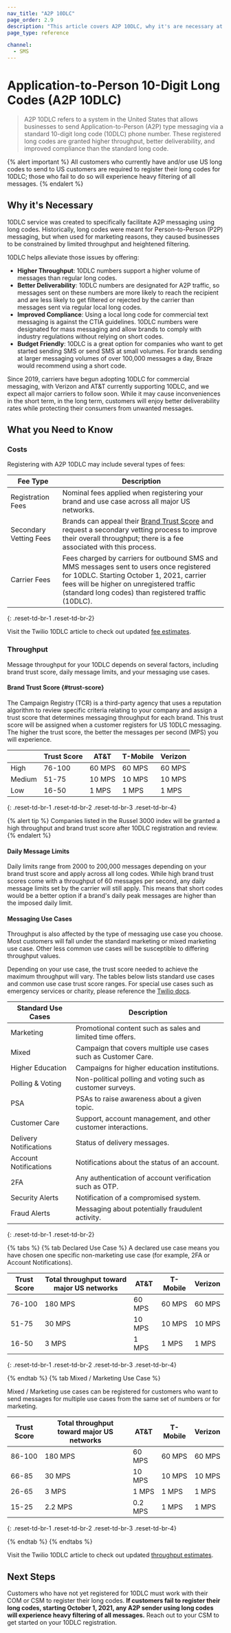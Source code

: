 ```yaml
---
nav_title: "A2P 10DLC"
page_order: 2.9
description: "This article covers A2P 10DLC, why it's are necessary at Braze, helpful costs and throughput information, and how to get started with registration."
page_type: reference

channel:
  - SMS
---
```


# Application-to-Person 10-Digit Long Codes (A2P 10DLC)

> A2P 10DLC refers to a system in the United States that allows businesses to send Application-to-Person (A2P) type messaging via a standard 10-digit long code (10DLC) phone number. These registered long codes are granted higher throughput, better deliverability, and improved compliance than the standard long code.

{% alert important %}
All customers who currently have and/or use US long codes to send to US customers are required to register their long codes for 10DLC; those who fail to do so will experience heavy filtering of all messages.
{% endalert %}

## Why it's Necessary

10DLC service was created to specifically facilitate A2P messaging using long codes. Historically, long codes were meant for Person-to-Person (P2P) messaging, but when used for marketing reasons, they caused businesses to be constrained by limited throughput and heightened filtering. 

10DLC helps alleviate those issues by offering: 
- __Higher Throughput__: 10DLC numbers support a higher volume of messages than regular long codes.
- __Better Deliverability__: 10DLC numbers are designated for A2P traffic, so messages sent on these numbers are more likely to reach the recipient and are less likely to get filtered or rejected by the carrier than messages sent via regular local long codes. 
- __Improved Compliance__: Using a local long code for commercial text messaging is against the CTIA guidelines. 10DLC numbers were designated for mass messaging and allow brands to comply with industry regulations without relying on short codes.
- __Budget Friendly__: 10DLC is a great option for companies who want to get started sending SMS or send SMS at small volumes. For brands sending at larger messaging volumes of over 100,000 messages a day, Braze would recommend using a short code. 

Since 2019, carriers have begun adopting 10DLC for commercial messaging, with Verizon and AT&T currently supporting 10DLC, and we expect all major carriers to follow soon. While it may cause inconveniences in the short term, in the long term, customers will enjoy better deliverability rates while protecting their consumers from unwanted messages. 

## What you Need to Know

### Costs 
Registering with A2P 10DLC may include several types of fees:

| Fee Type | Description |
| -------- | ---------- |
| Registration Fees | Nominal fees applied when registering your brand and use case across all major US networks. |
| Secondary Vetting Fees | Brands can appeal their [Brand Trust Score](#trust-score) and request a secondary vetting process to improve their overall throughput; there is a fee associated with this process. |
| Carrier Fees | Fees charged by carriers for outbound SMS and MMS messages sent to users once registered for 10DLC. Starting October 1, 2021, carrier fees will be higher on unregistered traffic (standard long codes) than registered traffic (10DLC). |
{: .reset-td-br-1 .reset-td-br-2}

Visit the Twilio 10DLC article to check out updated [fee estimates](https://support.twilio.com/hc/en-us/articles/1260803965530-What-pricing-and-fees-are-associated-with-the-A2P-10DLC-service-).

### Throughput
Message throughput for your 10DLC depends on several factors, including brand trust score, daily message limits, and your messaging use cases.

#### Brand Trust Score {#trust-score}
The Campaign Registry (TCR) is a third-party agency that uses a reputation algorithm to review specific criteria relating to your company and assign a trust score that determines messaging throughput for each brand. This trust score will be assigned when a customer registers for US 10DLC messaging. The higher the trust score, the better the messages per second (MPS) you will experience. 

|     | Trust Score | AT&T | T-Mobile | Verizon |
| --- | ----------- | ---- | -------- | ------- |
| High | 76-100 | 60 MPS | 60 MPS | 60 MPS |
| Medium | 51-75 | 10 MPS | 10 MPS | 10 MPS |
| Low | 16-50 | 1 MPS | 1 MPS | 1 MPS | 
{: .reset-td-br-1 .reset-td-br-2 .reset-td-br-3  .reset-td-br-4}

{% alert tip %}
Companies listed in the Russel 3000 index will be granted a high throughput and brand trust score after 10DLC registration and review. 
{% endalert %} 

#### Daily Message Limits

Daily limits range from 2000 to 200,000 messages depending on your brand trust score and apply across all long codes. While high brand trust scores come with a throughput of 60 messages per second, any daily message limits set by the carrier will still apply. This means that short codes would be a better option if a brand's daily peak messages are higher than the imposed daily limit. 

#### Messaging Use Cases

Throughput is also affected by the type of messaging use case you choose. Most customers will fall under the standard marketing or mixed marketing use case. Other less common use cases will be susceptible to differing throughput values.

Depending on your use case, the trust score needed to achieve the maximum throughput will vary. The tables below lists standard use cases and common use case trust score ranges. For special use cases such as emergency services or charity, please reference the [Twilio docs](https://support.twilio.com/hc/en-us/articles/1260803225669-Message-throughput-MPS-and-Trust-Scores-for-A2P-10DLC-in-the-US).

| Standard Use Cases | Description |
| ------------------ | ----------- |
| Marketing | Promotional content such as sales and limited time offers. |
| Mixed | Campaign that covers multiple use cases such as Customer Care. | 
| Higher Education | Campaigns for higher education institutions. |
| Polling & Voting | Non-political polling and voting such as customer surveys. |
| PSA | PSAs to raise awareness about a given topic. |
| Customer Care | Support, account management, and other customer interactions. |
| Delivery Notifications | Status of delivery messages. |
| Account Notifications | Notifications about the status of an account. |
| 2FA | Any authentication of account verification such as OTP. | 
| Security Alerts | Notification of a compromised system. |
| Fraud Alerts | Messaging about potentially fraudulent activity. |
{: .reset-td-br-1 .reset-td-br-2}

{% tabs %}
{% tab Declared Use Case %}
A declared use case means you have chosen one specific non-marketing use case (for example, 2FA or Account Notifications).

| Trust Score | Total throughput toward major US networks | AT&T | T-Mobile | Verizon |
| --- | ----------- | ---- | -------- | ------- |
| 76-100 | 180 MPS | 60 MPS | 60 MPS | 60 MPS |
| 51-75 | 30 MPS | 10 MPS | 10 MPS | 10 MPS |
| 16-50 | 3 MPS | 1 MPS | 1 MPS | 1 MPS| 
{: .reset-td-br-1 .reset-td-br-2 .reset-td-br-3  .reset-td-br-4}

{% endtab %}
{% tab Mixed / Marketing Use Case %}

Mixed / Marketing use cases can be registered for customers who want to send messages for multiple use cases from the same set of numbers or for marketing.

| Trust Score | Total throughput toward major US networks | AT&T | T-Mobile  | Verizon |
| --- | ----------- | ---- | -------- | ------- |
| 86-100 | 180 MPS | 60 MPS | 60 MPS | 60 MPS |
| 66-85 | 30 MPS | 10 MPS | 10 MPS | 10 MPS |
| 26-65 | 3 MPS | 1 MPS | 1 MPS | 1 MPS| 
| 15-25 | 2.2 MPS | 0.2 MPS | 1 MPS | 1 MPS |
{: .reset-td-br-1 .reset-td-br-2 .reset-td-br-3  .reset-td-br-4}

{% endtab %}
{% endtabs %}

Visit the Twilio 10DLC article to check out updated [throughput estimates](https://support.twilio.com/hc/en-us/articles/1260803225669-Message-throughput-MPS-and-Trust-Scores-for-A2P-10DLC-in-the-US).

## Next Steps

Customers who have not yet registered for 10DLC must work with their COM or CSM to register their long codes. __If customers fail to register their long codes, starting October 1, 2021, any A2P sender using long codes will experience heavy filtering of all messages.__ Reach out to your CSM to get started on your 10DLC registration. 
